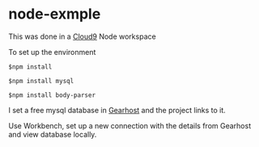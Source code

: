 # node-exmple

This was done in a [Cloud9](https://c9.io/login) Node workspace

To set up the environment
    
    $npm install
    
    $npm install mysql
    
    $npm install body-parser
    
I set a free mysql database in [Gearhost](http://gearhost.com) and the project links to it.

Use Workbench, set up a new connection with the details from Gearhost and view database locally.

